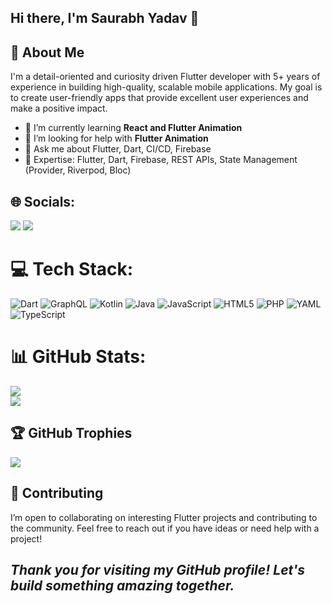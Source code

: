 ## Hi there, I'm Saurabh Yadav 👋

## 🚀 About Me

I'm a detail-oriented and curiosity driven Flutter developer with 5+ years of experience in building high-quality, scalable mobile applications. My goal is to create user-friendly apps that provide excellent user experiences and make a positive impact.

- 🌱 I’m currently learning **React and Flutter Animation**
- 🤔 I’m looking for help with **Flutter Animation**
- 💬 Ask me about Flutter, Dart, CI/CD, Firebase
- 🌟 Expertise: Flutter, Dart, Firebase, REST APIs, State Management (Provider, Riverpod, Bloc)


## 🌐 Socials:
<a href="https://www.linkedin.com/in/saurabh-yadav-488877204"><img src="https://img.shields.io/badge/LinkedIn-%230077B5.svg?logo=linkedin&logoColor=white"/></a>
<a href="mailto:saurabh5675yadav@gmail.com@gmail.com?"><img src="https://img.shields.io/badge/Gmail-%230077B5.svg?logo=Gmail&logoColor=white"/></a>

# 💻 Tech Stack:
![Dart](https://img.shields.io/badge/dart-%230175C2.svg?style=for-the-badge&logo=dart&logoColor=white) ![GraphQL](https://img.shields.io/badge/-GraphQL-E10098?style=for-the-badge&logo=graphql&logoColor=white) ![Kotlin](https://img.shields.io/badge/kotlin-%237F52FF.svg?style=for-the-badge&logo=kotlin&logoColor=white) ![Java](https://img.shields.io/badge/java-%23ED8B00.svg?style=for-the-badge&logo=openjdk&logoColor=white) ![JavaScript](https://img.shields.io/badge/javascript-%23323330.svg?style=for-the-badge&logo=javascript&logoColor=%23F7DF1E) ![HTML5](https://img.shields.io/badge/html5-%23E34F26.svg?style=for-the-badge&logo=html5&logoColor=white) ![PHP](https://img.shields.io/badge/php-%23777BB4.svg?style=for-the-badge&logo=php&logoColor=white) ![YAML](https://img.shields.io/badge/yaml-%23ffffff.svg?style=for-the-badge&logo=yaml&logoColor=151515) ![TypeScript](https://img.shields.io/badge/typescript-%23007ACC.svg?style=for-the-badge&logo=typescript&logoColor=white)
# 📊 GitHub Stats:
<!--![](https://github-readme-stats.vercel.app/api?username=SaurabhYadav5675&theme=dark&hide_border=false&include_all_commits=true&count_private=true)<br/>-->
![](https://github-readme-streak-stats.herokuapp.com/?user=SaurabhYadav5675&theme=dark&hide_border=false)<br/>
![](https://github-readme-stats.vercel.app/api/top-langs/?username=SaurabhYadav5675&theme=dark&hide_border=false&include_all_commits=true&count_private=true&layout=compact)

## 🏆 GitHub Trophies
![](https://github-profile-trophy.vercel.app/?username=SaurabhYadav5675&theme=tokyonight&no-frame=false&no-bg=true&margin-w=4)

<!--### 🔝 Top Contributed Repo
![](https://github-contributor-stats.vercel.app/api?username=SaurabhYadav5675&limit=5&theme=dark&combine_all_yearly_contributions=true)-->

## 👯 Contributing

I’m open to collaborating on interesting Flutter projects and contributing to the community. Feel free to reach out if you have ideas or need help with a project!

*Thank you for visiting my GitHub profile! Let's build something amazing together.*
---
<!--[![](https://visitcount.itsvg.in/api?id=SaurabhYadav5675&icon=0&color=1)](https://visitcount.itsvg.in)-->
